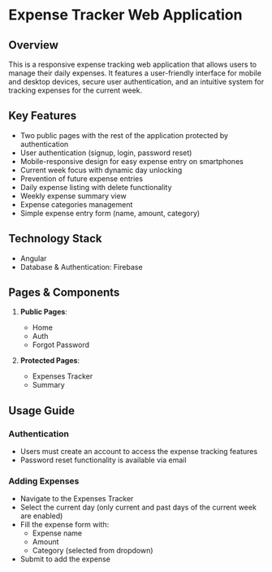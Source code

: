# Expense Tracker Web Application

## Overview
This is a responsive expense tracking web application that allows users to manage their daily expenses. It features a user-friendly interface for mobile and desktop devices, secure user authentication, and an intuitive system for tracking expenses for the current week.

## Key Features
- Two public pages with the rest of the application protected by authentication
- User authentication (signup, login, password reset)
- Mobile-responsive design for easy expense entry on smartphones
- Current week focus with dynamic day unlocking
- Prevention of future expense entries
- Daily expense listing with delete functionality
- Weekly expense summary view
- Expense categories management
- Simple expense entry form (name, amount, category)

## Technology Stack
- Angular
- Database & Authentication: Firebase

## Pages & Components
1. **Public Pages**:
   - Home
   - Auth
   - Forgot Password

2. **Protected Pages**:
   - Expenses Tracker
   - Summary

## Usage Guide

### Authentication
- Users must create an account to access the expense tracking features
- Password reset functionality is available via email

### Adding Expenses
- Navigate to the Expenses Tracker
- Select the current day (only current and past days of the current week are enabled)
- Fill the expense form with:
  - Expense name
  - Amount
  - Category (selected from dropdown)
- Submit to add the expense
